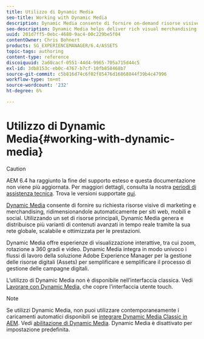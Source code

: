 ```yaml
---
title: Utilizzo di Dynamic Media
seo-title: Working with Dynamic Media
description: Dynamic Media consente di fornire on-demand risorse visive di marketing e merchandising, ridimensionandole automaticamente per siti web, mobili e social. Utilizzando un set di risorse principali, Dynamic Media genera e distribuisce più varianti di contenuti avanzati in tempo reale tramite la sua rete globale, scalabile e ottimizzata per le prestazioni
seo-description: Dynamic Media helps deliver rich visual merchandising and marketing assets on demand, automatically scaled for consumption on web, mobile, and social sites. Using a set of master assets, Dynamic Media generates and delivers multiple variations of rich content in real time through its global, scalable, performance-optimized network
uuid: 201d7ff5-0ebc-4680-9ac4-00c229be5f04
contentOwner: Chris Bohnert
products: SG_EXPERIENCEMANAGER/6.4/ASSETS
topic-tags: authoring
content-type: reference
discoiquuid: 2a60cacf-0551-44d4-9965-705a715d44c5
exl-id: 3db8153c-eb0c-4767-b7cf-10fb858468b7
source-git-commit: c5b816d74c6f02f85476d16868844f39b4c47996
workflow-type: tm+mt
source-wordcount: '232'
ht-degree: 6%

---
```


# Utilizzo di Dynamic Media{#working-with-dynamic-media}

>[!CAUTION]
>
>AEM 6.4 ha raggiunto la fine del supporto esteso e questa documentazione non viene più aggiornata. Per maggiori dettagli, consulta la nostra [periodi di assistenza tecnica](https://helpx.adobe.com/it/support/programs/eol-matrix.html). Trova le versioni supportate [qui](https://experienceleague.adobe.com/docs/).

[Dynamic Media](https://www.adobe.com/solutions/web-experience-management/dynamic-media.html) consente di fornire su richiesta risorse visive di marketing e merchandising, ridimensionandole automaticamente per siti web, mobili e social. Utilizzando un set di risorse principali, Dynamic Media genera e distribuisce più varianti di contenuti avanzati in tempo reale tramite la sua rete globale, scalabile e ottimizzata per le prestazioni.

Dynamic Media offre esperienze di visualizzazione interattive, tra cui zoom, rotazione a 360 gradi e video. Dynamic Media integra in modo univoco i flussi di lavoro della soluzione Adobe Experience Manager per la gestione delle risorse digitali (Assets) per semplificare e semplificare il processo di gestione delle campagne digitali.

L’utilizzo di Dynamic Media non è disponibile nell’interfaccia classica. Vedi [Lavorare con Dynamic Media,](/help/assets/dynamic-media.md) che copre l’interfaccia utente touch.

>[!NOTE]
>
>Se utilizzi Dynamic Media, non puoi utilizzare contemporaneamente i caricamenti automatici disponibili se [integrare Dynamic Media Classic in AEM](/help/sites-administering/scene7.md). Vedi [abilitazione di Dynamic Media](/help/assets/config-dynamic.md#enabling-dynamic-media). Dynamic Media è disattivato per impostazione predefinita.
